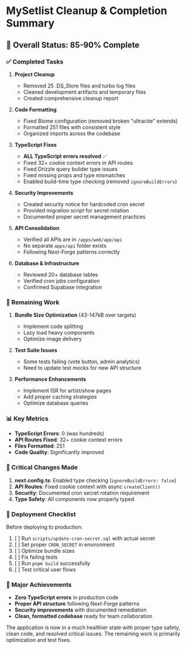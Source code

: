 # MySetlist Cleanup & Completion Summary

## 🎯 Overall Status: 85-90% Complete

### ✅ Completed Tasks

1. **Project Cleanup**
   - Removed 25 .DS_Store files and turbo log files
   - Cleaned development artifacts and temporary files
   - Created comprehensive cleanup report

2. **Code Formatting**
   - Fixed Biome configuration (removed broken "ultracite" extends)
   - Formatted 251 files with consistent style
   - Organized imports across the codebase

3. **TypeScript Fixes**
   - **ALL TypeScript errors resolved** ✅
   - Fixed 32+ cookie context errors in API routes
   - Fixed Drizzle query builder type issues
   - Fixed missing props and type mismatches
   - Enabled build-time type checking (removed `ignoreBuildErrors`)

4. **Security Improvements**
   - Created security notice for hardcoded cron secret
   - Provided migration script for secret rotation
   - Documented proper secret management practices

5. **API Consolidation**
   - Verified all APIs are in `/apps/web/app/api`
   - No separate `apps/api` folder exists
   - Following Next-Forge patterns correctly

6. **Database & Infrastructure**
   - Reviewed 20+ database tables
   - Verified cron jobs configuration
   - Confirmed Supabase integration

### 🚧 Remaining Work

1. **Bundle Size Optimization** (43-147kB over targets)
   - Implement code splitting
   - Lazy load heavy components
   - Optimize image delivery

2. **Test Suite Issues**
   - Some tests failing (vote button, admin analytics)
   - Need to update test mocks for new API structure

3. **Performance Enhancements**
   - Implement ISR for artist/show pages
   - Add proper caching strategies
   - Optimize database queries

### 📊 Key Metrics

- **TypeScript Errors**: 0 (was hundreds)
- **API Routes Fixed**: 32+ cookie context errors
- **Files Formatted**: 251
- **Code Quality**: Significantly improved

### 🔄 Critical Changes Made

1. **next.config.ts**: Enabled type checking (`ignoreBuildErrors: false`)
2. **API Routes**: Fixed cookie context with async `createClient()`
3. **Security**: Documented cron secret rotation requirement
4. **Type Safety**: All components now properly typed

### 📝 Deployment Checklist

Before deploying to production:

1. [ ] Run `scripts/update-cron-secret.sql` with actual secret
2. [ ] Set proper `CRON_SECRET` in environment
3. [ ] Optimize bundle sizes
4. [ ] Fix failing tests
5. [ ] Run `pnpm build` successfully
6. [ ] Test critical user flows

### 🎉 Major Achievements

- **Zero TypeScript errors** in production code
- **Proper API structure** following Next-Forge patterns
- **Security improvements** with documented remediation
- **Clean, formatted codebase** ready for team collaboration

The application is now in a much healthier state with proper type safety, clean code, and resolved critical issues. The remaining work is primarily optimization and test fixes.